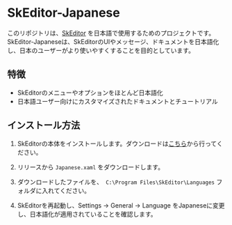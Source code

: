 # SkEditor-Japanese

このリポジトリは、[SkEditor](https://github.com/SkEditorTeam/SkEditor) を日本語で使用するためのプロジェクトです。SkEditor-Japaneseは、SkEditorのUIやメッセージ、ドキュメントを日本語化し、日本のユーザーがより使いやすくすることを目的としています。

## 特徴

- SkEditorのメニューやオプションをほとんど日本語化
- 日本語ユーザー向けにカスタマイズされたドキュメントとチュートリアル

## インストール方法

1. SkEditorの本体をインストールします。ダウンロードは[こちら](https://github.com/SkEditorTeam/SkEditor)から行ってください。

2. リリースから `Japanese.xaml` をダウンロードします。

3. ダウンロードしたファイルを、` C:\Program Files\SkEditor\Languages` フォルダに入れてください。

4. SkEditorを再起動し、Settings -> General -> Language をJapaneseに変更し、日本語化が適用されていることを確認します。
